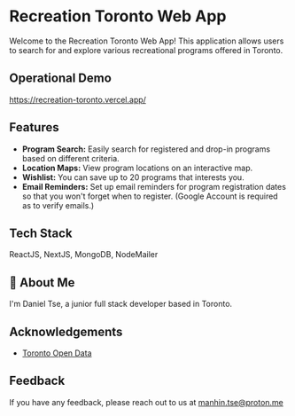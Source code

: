 
# Recreation Toronto Web App

Welcome to the Recreation Toronto Web App! This application allows users to search for and explore various recreational programs offered in Toronto.

## Operational Demo

https://recreation-toronto.vercel.app/


## Features

- **Program Search:** Easily search for registered and drop-in programs based on different criteria.
- **Location Maps:** View program locations on an interactive map.
- **Wishlist:** You can save up to 20 programs that interests you.
- **Email Reminders:** Set up email reminders for program registration dates so that you won't forget when to register. (Google Account is required as to verify emails.)


## Tech Stack

ReactJS, NextJS, MongoDB, NodeMailer



## 🚀 About Me
I'm Daniel Tse, a junior full stack developer based in Toronto.


## Acknowledgements

 - [Toronto Open Data](https://open.toronto.ca/dataset/registered-programs-and-drop-in-courses-offering/)




## Feedback

If you have any feedback, please reach out to us at manhin.tse@proton.me

